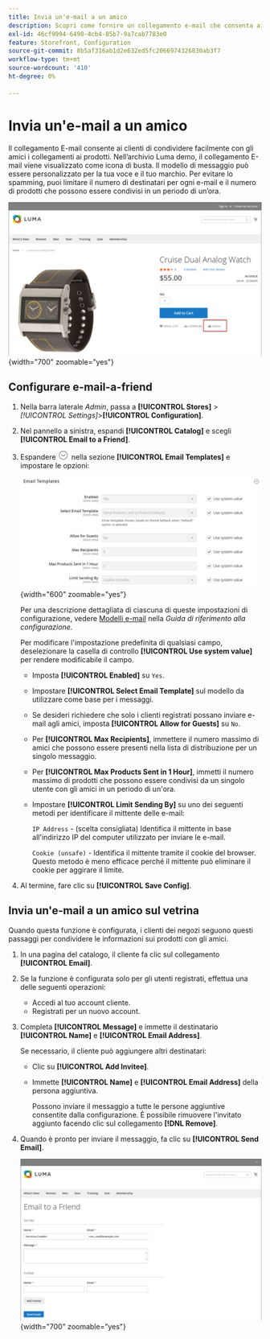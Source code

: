 ```yaml
---
title: Invia un'e-mail a un amico
description: Scopri come fornire un collegamento e-mail che consenta ai clienti di condividere facilmente i collegamenti ai prodotti con i loro amici.
exl-id: 46cf9994-6490-4cb4-85b7-9a7cab7783e0
feature: Storefront, Configuration
source-git-commit: 8b5af316ab1d2e632ed5fc2066974326830ab3f7
workflow-type: tm+mt
source-wordcount: '410'
ht-degree: 0%

---
```


# Invia un&#39;e-mail a un amico

Il collegamento E-mail consente ai clienti di condividere facilmente con gli amici i collegamenti ai prodotti. Nell’archivio Luma demo, il collegamento E-mail viene visualizzato come icona di busta. Il modello di messaggio può essere personalizzato per la tua voce e il tuo marchio. Per evitare lo spamming, puoi limitare il numero di destinatari per ogni e-mail e il numero di prodotti che possono essere condivisi in un periodo di un’ora.

![Vetrina di esempio - invia un&#39;e-mail a un amico](./assets/storefront-email-a-friend.png){width="700" zoomable="yes"}

## Configurare e-mail-a-friend

1. Nella barra laterale _Admin_, passa a **[!UICONTROL Stores]** > _[!UICONTROL Settings]_>**[!UICONTROL Configuration]**.

1. Nel pannello a sinistra, espandi **[!UICONTROL Catalog]** e scegli **[!UICONTROL Email to a Friend]**.

1. Espandere ![Il selettore di espansione](../assets/icon-display-expand.png) nella sezione **[!UICONTROL Email Templates]** e impostare le opzioni:

   ![Configurazione del catalogo - modelli e-mail](../configuration-reference/catalog/assets/email-to-a-friend-email-templates.png){width="600" zoomable="yes"}

   Per una descrizione dettagliata di ciascuna di queste impostazioni di configurazione, vedere [Modelli e-mail](../configuration-reference/catalog/email-to-a-friend.md) nella _Guida di riferimento alla configurazione_.

   Per modificare l&#39;impostazione predefinita di qualsiasi campo, deselezionare la casella di controllo **[!UICONTROL Use system value]** per rendere modificabile il campo.

   - Imposta **[!UICONTROL Enabled]** su `Yes`.

   - Impostare **[!UICONTROL Select Email Template]** sul modello da utilizzare come base per i messaggi.

   - Se desideri richiedere che solo i clienti registrati possano inviare e-mail agli amici, imposta **[!UICONTROL Allow for Guests]** su `No`.

   - Per **[!UICONTROL Max Recipients]**, immettere il numero massimo di amici che possono essere presenti nella lista di distribuzione per un singolo messaggio.

   - Per **[!UICONTROL Max Products Sent in 1 Hour]**, immetti il numero massimo di prodotti che possono essere condivisi da un singolo utente con gli amici in un periodo di un&#39;ora.

   - Impostare **[!UICONTROL Limit Sending By]** su uno dei seguenti metodi per identificare il mittente delle e-mail:

     `IP Address` - (scelta consigliata) Identifica il mittente in base all&#39;indirizzo IP del computer utilizzato per inviare le e-mail.

     `Cookie (unsafe)` - Identifica il mittente tramite il cookie del browser. Questo metodo è meno efficace perché il mittente può eliminare il cookie per aggirare il limite.

1. Al termine, fare clic su **[!UICONTROL Save Config]**.

## Invia un&#39;e-mail a un amico sul vetrina

Quando questa funzione è configurata, i clienti dei negozi seguono questi passaggi per condividere le informazioni sui prodotti con gli amici.

1. In una pagina del catalogo, il cliente fa clic sul collegamento **[!UICONTROL Email]**.

1. Se la funzione è configurata solo per gli utenti registrati, effettua una delle seguenti operazioni:

   - Accedi al tuo account cliente.
   - Registrati per un nuovo account.

1. Completa **[!UICONTROL Message]** e immette il destinatario **[!UICONTROL Name]** e **[!UICONTROL Email Address]**.

   Se necessario, il cliente può aggiungere altri destinatari:

   - Clic su **[!UICONTROL Add Invitee]**.

   - Immette **[!UICONTROL Name]** e **[!UICONTROL Email Address]** della persona aggiuntiva.

     Possono inviare il messaggio a tutte le persone aggiuntive consentite dalla configurazione. È possibile rimuovere l&#39;invitato aggiunto facendo clic sul collegamento **[!DNL Remove]**.

1. Quando è pronto per inviare il messaggio, fa clic su **[!UICONTROL Send Email]**.

   ![Vetrina di esempio - invia un&#39;e-mail a un amico](./assets/storefront-email-a-friend-form.png){width="700" zoomable="yes"}
